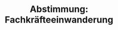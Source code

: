 ---
abstimmung:
  abstimmung: 1
  bundestagssitzung: 113
  datum: 23. Juni 2023
  legislaturperiode: 20
categories:
- Todo
data:
- title: Abstimmungsergebnis 20230623_1.pdf
  url: /res/2025-btw/abstimmungsergebnisse/20230623_1.pdf
- title: Abstimmungsergebnis 20230623_1_xls.xlsx
  url: /res/2025-btw/abstimmungsergebnisse/20230623_1_xls.xlsx
- title: Abstimmungsergebnis 20230623_1_xls.csv
  url: /res/2025-btw/abstimmungsergebnisse_csv/20230623_1_xls.csv
documents:
- local: /res/2025-btw/drucksachen/2006500.pdf
  summary: '### Gesetzesentwurf der Bundesregierung: Weiterentwicklung der Fachkräfteeinwanderung


    Der Entwurf zielt auf eine verbesserte Fachkräftesicherung in Deutschland durch
    erleichterte Einwanderung qualifizierter Fachkräfte aus Drittstaaten.  Kernpunkte
    sind die Anpassung an EU-Recht, Vereinfachungen des Verfahrens,  verbesserte Integration
    von Anfang an und die Einführung einer Chancenkarte.


    **Kernpunkte und Ziele:**


    * Fachkräfteeinwanderung steigern

    * Verbesserung der Rahmenbedingungen für die Einwanderung

    * Vereinfachung des Anerkennungsverfahrens

    * Einführung der Chancenkarte

    * Beschleunigte Integration von Fachkräften

    * Absenkung von Gehaltsschwellen für die Blaue Karte EU'
  title: Drucksache 20/6500
  url: https://dserver.bundestag.de/btd/20/065/2006500.pdf
- local: /res/2025-btw/drucksachen/2006946.pdf
  summary: '### Stellungnahme des Bundesrates und Gegenäußerung der Bundesregierung
    (Antrag des Bundesrates)


    Der Bundesrat unterstützt das Ziel des Gesetzentwurfs zur Weiterentwicklung der
    Fachkräfteeinwanderung, äußert aber auch Kritikpunkte und Vorschläge zur Verbesserung.  Die
    Bundesregierung antwortet auf die Stellungnahme.


    **Kernpunkte und Ziele:**


    * Grundsätzlich Unterstützung des Gesetzentwurfs

    * Verbesserungsvorschläge zur Digitalisierung

    * Klärung der Zuständigkeiten bei der Prüfung der Arbeitgebergeeignetheit

    * Optimierung der Verfahren zur Globalzustimmung

    * Anpassung der Regelungen im SGB II und SGB XII

    * Verbesserung der Visaverfahren

    * Berücksichtigung der Kapazitätsgrenzen der Behörden'
  title: Drucksache 20/6946
  url: https://dserver.bundestag.de/btd/20/069/2006946.pdf
- local: /res/2025-btw/drucksachen/2007394.pdf
  summary: '### Beschlussempfehlung und Bericht des Ausschusses für Inneres und Heimat
    zum Gesetzentwurf der Bundesregierung


    Der Bericht empfiehlt die Annahme des Gesetzentwurfs zur Weiterentwicklung der
    Fachkräfteeinwanderung mit Änderungen. **Kernpunkte und Ziele:** Erhöhte Einwanderung
    qualifizierter Fachkräfte aus Drittstaaten (bis zu 75.000 jährlich), Vereinfachung
    des Zugangs zum Arbeitsmarkt, verbesserte Integration von Fachkräften, Anpassung
    an die Richtlinie (EU) 2021/1883 (Blaue Karte EU).

    '
  title: Drucksache 20/7394
  url: https://dserver.bundestag.de/btd/20/073/2007394.pdf
ergebnis:
  AfD:
    enthaltung: 0
    gesamt: 78
    ja: 0
    nein: 63
    nichtabgegeben: 15
    ungueltig: 0
  Bündnis 90/Die Grünen:
    enthaltung: 0
    gesamt: 118
    ja: 111
    nein: 0
    nichtabgegeben: 7
    ungueltig: 0
  CDU/CSU:
    enthaltung: 0
    gesamt: 197
    ja: 0
    nein: 168
    nichtabgegeben: 29
    ungueltig: 0
  Die Linke:
    enthaltung: 30
    gesamt: 39
    ja: 0
    nein: 0
    nichtabgegeben: 9
    ungueltig: 0
  FDP:
    enthaltung: 1
    gesamt: 92
    ja: 83
    nein: 0
    nichtabgegeben: 8
    ungueltig: 0
  Fraktionslos:
    enthaltung: 0
    gesamt: 6
    ja: 0
    nein: 3
    nichtabgegeben: 3
    ungueltig: 0
  SPD:
    enthaltung: 0
    gesamt: 206
    ja: 194
    nein: 0
    nichtabgegeben: 12
    ungueltig: 0
layout: abstimmung
links:
- title: Link zu bundestag.de
  url: https://www.bundestag.de/parlament/plenum/abstimmung/abstimmung?id=858
preview: 'Deutscher Bundestag


  113. Sitzung des Deutschen Bundestages

  am Freitag, 23. Juni 2023


  Endgültiges Ergebnis der Namentlichen Abstimmung Nr. 1


  Gesetzentwurf der Bundesregierung

  Entwurf eines Gesetzes zur Weiterentwicklung der Fachkräfteeinwanderung

  Drs. 20/6500, 20/6946 und 20/7394'
tags:
- Todo
title: 'Abstimmung: Fachkräfteeinwanderung'
---